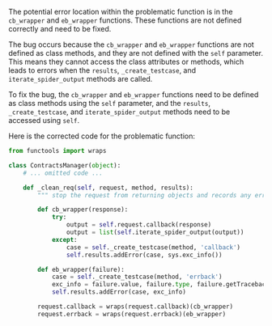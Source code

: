The potential error location within the problematic function is in the `cb_wrapper` and `eb_wrapper` functions. These functions are not defined correctly and need to be fixed.

The bug occurs because the `cb_wrapper` and `eb_wrapper` functions are not defined as class methods, and they are not defined with the `self` parameter. This means they cannot access the class attributes or methods, which leads to errors when the `results`, `_create_testcase`, and `iterate_spider_output` methods are called.

To fix the bug, the `cb_wrapper` and `eb_wrapper` functions need to be defined as class methods using the `self` parameter, and the `results`, `_create_testcase`, and `iterate_spider_output` methods need to be accessed using `self`.

Here is the corrected code for the problematic function:

```python
from functools import wraps

class ContractsManager(object):
    # ... omitted code ...

    def _clean_req(self, request, method, results):
        """ stop the request from returning objects and records any errors """

        def cb_wrapper(response):
            try:
                output = self.request.callback(response)
                output = list(self.iterate_spider_output(output))
            except:
                case = self._create_testcase(method, 'callback')
                self.results.addError(case, sys.exc_info())

        def eb_wrapper(failure):
            case = self._create_testcase(method, 'errback')
            exc_info = failure.value, failure.type, failure.getTracebackObject()
            self.results.addError(case, exc_info)

        request.callback = wraps(request.callback)(cb_wrapper)
        request.errback = wraps(request.errback)(eb_wrapper)
```